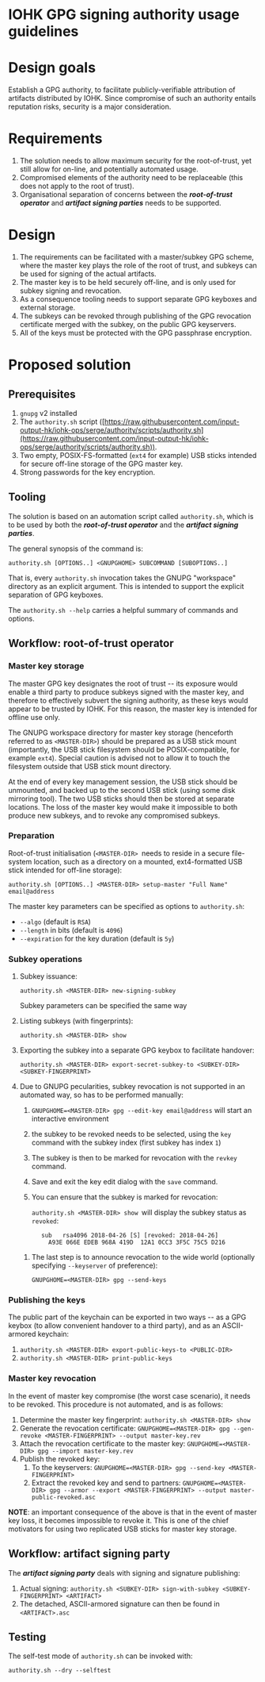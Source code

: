 # IOHK GPG signing authority usage guidelines

# Design goals

Establish a GPG authority, to facilitate publicly-verifiable attribution of
artifacts distributed by IOHK. Since compromise of such an authority entails
reputation risks, security is a major consideration.

# Requirements

1.  The solution needs to allow maximum security for the root-of-trust, yet still
    allow for on-line, and potentially automated usage.
1.  Compromised elements of the authority need to be replaceable (this does not
    apply to the root of trust).
1.  Organisational separation of concerns between the **_root-of-trust operator_**
    and **_artifact signing parties_** needs to be supported.

# Design

1.  The requirements can be facilitated with a master/subkey GPG scheme, where the
    master key plays the role of the root of trust, and subkeys can be used for
    signing of the actual artifacts.
1.  The master key is to be held securely off-line, and is only used for subkey
    signing and revocation.
1.  As a consequence tooling needs to support separate GPG keyboxes and external
    storage.
1.  The subkeys can be revoked through publishing of the GPG revocation
    certificate merged with the subkey, on the public GPG keyservers.
1.  All of the keys must be protected with the GPG passphrase encryption.

# Proposed solution

## Prerequisites

1.  `gnupg` v2 installed
1.  The `authority.sh` script ([https://raw.githubusercontent.com/input-output-hk/iohk-ops/serge/authority/scripts/authority.sh](https://raw.githubusercontent.com/input-output-hk/iohk-ops/serge/authority/scripts/authority.sh)).
1.  Two empty, POSIX-FS-formatted (`ext4` for example) USB sticks intended for
    secure off-line storage of the GPG master key.
1.  Strong passwords for the key encryption.

## Tooling

The solution is based on an automation script called `authority.sh`, which is to
be used by both the **_root-of-trust operator_** and the **_artifact signing
parties_**.

The general synopsis of the command is:

    authority.sh [OPTIONS..] <GNUPGHOME> SUBCOMMAND [SUBOPTIONS..]

That is, every `authority.sh` invocation takes the GNUPG "workspace" directory as
an explicit argument.  This is intended to support the explicit separation of GPG
keyboxes.

The `authority.sh --help` carries a helpful summary of commands and options.

## Workflow: root-of-trust operator

### Master key storage

The master GPG key designates the root of trust -- its exposure would enable a
third party to produce subkeys signed with the master key, and therefore to
effectively subvert the signing authority, as these keys would appear to be
trusted by IOHK.  For this reason, the master key is intended for offline use
only.

The GNUPG workspace directory for master key storage (henceforth referred to as
`<MASTER-DIR>`) should be prepared as a USB stick mount (importantly, the USB
stick filesystem should be POSIX-compatible, for example `ext4`). Special caution
is advised not to allow it to touch the filesystem outside that USB stick mount
directory.

At the end of every key management session, the USB stick should be unmounted, and
backed up to the second USB stick (using some disk mirroring tool). The two USB
sticks should then be stored at separate locations.  The loss of the master key
would make it impossible to both produce new subkeys, and to revoke any
compromised subkeys.

### Preparation

Root-of-trust initialisation (`<MASTER-DIR> `needs to reside in a secure
file-system location, such as a directory on a mounted, ext4-formatted USB stick
intended for off-line storage):

    authority.sh [OPTIONS..] <MASTER-DIR> setup-master "Full Name" email@address

The master key parameters can be specified as options to `authority.sh`:

- `--algo` (default is `RSA`)
- `--length` in bits (default is `4096`)
- `--expiration` for the key duration (default is `5y`)

### Subkey operations

1.  Subkey issuance:

	`authority.sh <MASTER-DIR> new-signing-subkey`

    Subkey parameters can be specified the same way

1.  Listing subkeys (with fingerprints):

	`authority.sh <MASTER-DIR> show`

1.  Exporting the subkey into a separate GPG keybox to facilitate handover:

	`authority.sh <MASTER-DIR> export-secret-subkey-to <SUBKEY-DIR> <SUBKEY-FINGERPRINT>`

1.  Due to GNUPG pecularities, subkey revocation is not supported in an automated
    way, so has to be performed manually:
    1.  `GNUPGHOME=<MASTER-DIR> gpg --edit-key email@address` will start an
        interactive environment
    1.  the subkey to be revoked needs to be selected, using the `key` command
        with the subkey index (first subkey has index `1`)
    1.  The subkey is then to be marked for revocation with the `revkey` command.
    1.  Save and exit the key edit dialog with the `save` command.
    1.  You can ensure that the subkey is marked for revocation:

    	`authority.sh <MASTER-DIR> show `will display the subkey status as `revoked`:

    ```
          sub   rsa4096 2018-04-26 [S] [revoked: 2018-04-26]
            A93E 066E EDEB 968A 419D  12A1 0CC3 3F5C 75C5 D216
    ```

    1.  The last step is to announce revocation to the wide world (optionally
        specifying `--keyserver` of preference):

         `GNUPGHOME=<MASTER-DIR> gpg --send-keys`

### Publishing the keys

The public part of the keychain can be exported in two ways -- as a GPG keybox (to
allow convenient handover to a third party), and as an ASCII-armored keychain:

1.  `authority.sh <MASTER-DIR> export-public-keys-to <PUBLIC-DIR> `
1.  `authority.sh <MASTER-DIR> print-public-keys`

### Master key revocation

In the event of master key compromise (the worst case scenario), it needs to be
revoked.  This procedure is not automated, and is as follows:

1. Determine the master key fingerprint: `authority.sh <MASTER-DIR> show`
1. Generate the revocation certificate: `GNUPGHOME=<MASTER-DIR> gpg --gen-revoke <MASTER-FINGERPRINT> --output master-key.rev`
1. Attach the revocation certificate to the master key: `GNUPGHOME=<MASTER-DIR> gpg --import master-key.rev`
1. Publish the revoked key:
    1. To the keyservers: `GNUPGHOME=<MASTER-DIR> gpg --send-key <MASTER-FINGERPRINT>`
    1. Extract the revoked key and send to partners: `GNUPGHOME=<MASTER-DIR> gpg --armor --export <MASTER-FINGERPRINT> --output master-public-revoked.asc`

**NOTE**: an important consequence of the above is that in the event of master key
loss, it becomes impossible to revoke it.  This is one of the chief motivators for
using two replicated USB sticks for master key storage.

## Workflow: artifact signing party

The **_artifact signing party_** deals with signing and signature publishing:

1.  Actual signing: `authority.sh <SUBKEY-DIR> sign-with-subkey <SUBKEY-FINGERPRINT> <ARTIFACT>`
1.  The detached, ASCII-armored signature can then be found in `<ARTIFACT>.asc`

## Testing

The self-test mode of `authority.sh` can be invoked with:

    authority.sh --dry --selftest
